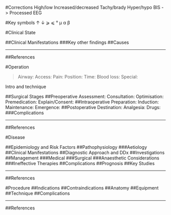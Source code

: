 #Corrections
High/low
Increased/decreased
Tachy/brady
Hyper/hypo
BIS -> Processed EEG

#Key symbols
↑
↓
⩾
⩽
°
μ
α
β

#Clinical State

##Clinical Manifestations
###Key other findings
##Causes


---

##References


#Operation

>Airway: 
>Access: 
>Pain: 
>Position:
>Time: 
>Blood loss:
>Special:

Intro and technique

##Surgical Stages
##Preoperative
Assessment:
Consultation:
Optimisation:
Premedication:
Explain/Consent:
##Intraoperative
Preparation:
Induction:
Maintenance:
Emergence:
##Postoperative
Destination:
Analgesia:
Drugs:
###Complications

---
##References



#Disease

##Epidemiology and Risk Factors
##Pathophysiology
###Aetiology
##Clinical Manifestations
##Diagnostic Approach and DDx
##Investigations
##Management
###Medical
###Surgical
###Anaesthetic Considerations
###Ineffective Therapies
##Complications
##Prognosis
##Key Studies

---
##References



#Procedure
##Indications
##Contraindications
##Anatomy
##Equipment
##Technique
##Complications

---
##References